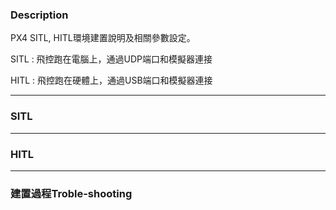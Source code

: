 ### Description

PX4 SITL, HITL環境建置說明及相關參數設定。

SITL : 飛控跑在電腦上，通過UDP端口和模擬器連接

HITL : 飛控跑在硬體上，通過USB端口和模擬器連接

---

### SITL



---

### HITL



---

### 建置過程Troble-shooting

